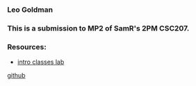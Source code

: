 ### Leo Goldman

### This is a submission to MP2 of SamR's 2PM CSC207.

### Resources:
- [intro classes lab](https://github.com/Grinnell-CSC207/lab-intro-classes-maven/blob/main/src/main/java/edu/grinnell/csc207/util/BigFraction.java)

[github](https://github.com/leo-goldman/207-mp2)